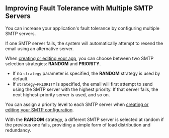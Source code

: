 ## Improving Fault Tolerance with Multiple SMTP Servers

You can increase your application's fault tolerance by configuring multiple SMTP servers.

If one SMTP server fails, the system will automatically attempt to resend the email using an alternative server.

When [creating or editing your app](api-apps.md), you can choose between two SMTP selection strategies: **RANDOM** and **PRIORITY**.

- If no `strategy` parameter is specified, the **RANDOM** strategy is used by default.
- If `strategy=PRIORITY` is specified, the email will first attempt to send using the SMTP server with the highest priority. If that server fails, the next highest-priority server is used, and so on.

You can assign a priority level to each SMTP server when [creating or editing your SMTP configuration](api-smtps.md).

With the **RANDOM** strategy, a different SMTP server is selected at random if the previous one fails, providing a simple form of load distribution and redundancy.
